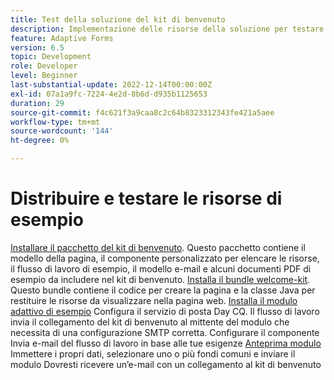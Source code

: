```yaml
---
title: Test della soluzione del kit di benvenuto
description: Implementazione delle risorse della soluzione per testare la soluzione
feature: Adaptive Forms
version: 6.5
topic: Development
role: Developer
level: Beginner
last-substantial-update: 2022-12-14T00:00:00Z
exl-id: 07a1a9fc-7224-4e2d-8b6d-d935b1125653
duration: 29
source-git-commit: f4c621f3a9caa8c2c64b8323312343fe421a5aee
workflow-type: tm+mt
source-wordcount: '144'
ht-degree: 0%

---
```


# Distribuire e testare le risorse di esempio

[Installare il pacchetto del kit di benvenuto](assets/welcomekit.zip). Questo pacchetto contiene il modello della pagina, il componente personalizzato per elencare le risorse, il flusso di lavoro di esempio, il modello e-mail e alcuni documenti PDF di esempio da includere nel kit di benvenuto.
[Installa il bundle welcome-kit](assets/welcomekit.core-1.0.0-SNAPSHOT.jar). Questo bundle contiene il codice per creare la pagina e la classe Java per restituire le risorse da visualizzare nella pagina web.
[Installa il modulo adattivo di esempio](assets/account-openeing-form.zip)
Configura il servizio di posta Day CQ. Il flusso di lavoro invia il collegamento del kit di benvenuto al mittente del modulo che necessita di una configurazione SMTP corretta.
Configurare il componente Invia e-mail del flusso di lavoro in base alle tue esigenze
[Anteprima modulo](http://localhost:4502/content/dam/formsanddocuments/co-operators/accountopeningform/jcr:content?wcmmode=disabled)
Immettere i propri dati, selezionare uno o più fondi comuni e inviare il modulo
Dovresti ricevere un’e-mail con un collegamento al kit di benvenuto
